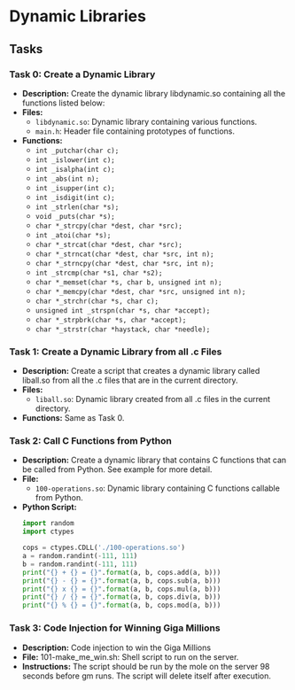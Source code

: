 # Dynamic Libraries

## Tasks

### Task 0: Create a Dynamic Library
- **Description:** Create the dynamic library libdynamic.so containing all the functions listed below:
- **Files:**
  - `libdynamic.so`: Dynamic library containing various functions.
  - `main.h`: Header file containing prototypes of functions.
- **Functions:**
  - `int _putchar(char c);`
  - `int _islower(int c);`
  - `int _isalpha(int c);`
  - `int _abs(int n);`
  - `int _isupper(int c);`
  - `int _isdigit(int c);`
  - `int _strlen(char *s);`
  - `void _puts(char *s);`
  - `char *_strcpy(char *dest, char *src);`
  - `int _atoi(char *s);`
  - `char *_strcat(char *dest, char *src);`
  - `char *_strncat(char *dest, char *src, int n);`
  - `char *_strncpy(char *dest, char *src, int n);`
  - `int _strcmp(char *s1, char *s2);`
  - `char *_memset(char *s, char b, unsigned int n);`
  - `char *_memcpy(char *dest, char *src, unsigned int n);`
  - `char *_strchr(char *s, char c);`
  - `unsigned int _strspn(char *s, char *accept);`
  - `char *_strpbrk(char *s, char *accept);`
  - `char *_strstr(char *haystack, char *needle);`

### Task 1: Create a Dynamic Library from all .c Files
- **Description:** Create a script that creates a dynamic library called liball.so from all the .c files that are in the current directory.
- **Files:**
  - `liball.so`: Dynamic library created from all .c files in the current directory.
- **Functions:** Same as Task 0.

### Task 2: Call C Functions from Python
- **Description:** Create a dynamic library that contains C functions that can be called from Python. See example for more detail.
- **File:**
  - `100-operations.so`: Dynamic library containing C functions callable from Python.
- **Python Script:** 
  ```python
  import random
  import ctypes
  
  cops = ctypes.CDLL('./100-operations.so')
  a = random.randint(-111, 111)
  b = random.randint(-111, 111)
  print("{} + {} = {}".format(a, b, cops.add(a, b)))
  print("{} - {} = {}".format(a, b, cops.sub(a, b)))
  print("{} x {} = {}".format(a, b, cops.mul(a, b)))
  print("{} / {} = {}".format(a, b, cops.div(a, b)))
  print("{} % {} = {}".format(a, b, cops.mod(a, b)))

### Task 3: Code Injection for Winning Giga Millions
- **Description:**  Code injection to win the Giga Millions
- **File:**
101-make_me_win.sh: Shell script to run on the server.
- **Instructions:**
The script should be run by the mole on the server 98 seconds before gm runs.
The script will delete itself after execution.